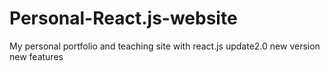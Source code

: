 # Personal-React.js-website
My personal portfolio and teaching site with react.js update2.0 new version  new features
